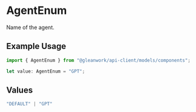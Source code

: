 # AgentEnum

Name of the agent.

## Example Usage

```typescript
import { AgentEnum } from "@gleanwork/api-client/models/components";

let value: AgentEnum = "GPT";
```

## Values

```typescript
"DEFAULT" | "GPT"
```